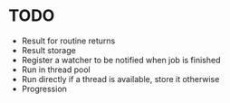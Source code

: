 # TODO

- Result for routine returns
- Result storage
- Register a watcher to be notified when job is finished
- Run in thread pool
- Run directly if a thread is available, store it otherwise
- Progression
